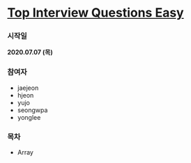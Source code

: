 # [Top Interview Questions Easy](https://leetcode.com/explore/interview/card/top-interview-questions-easy/)
### 시작일

**2020.07.07 (목)**

### 참여자
- jaejeon
- hjeon
- yujo
- seongwpa
- yonglee

### 목차
- Array

